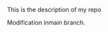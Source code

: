 
This is the description of my repo








































Modification inmain branch.